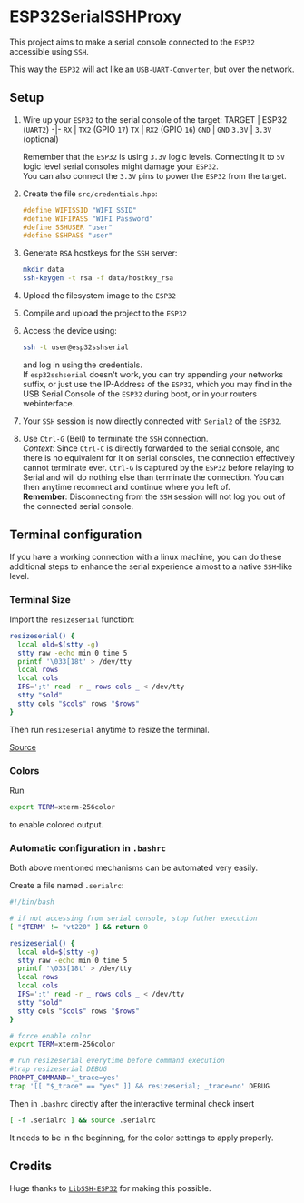# ESP32SerialSSHProxy

This project aims to make a serial console
connected to the `ESP32` accessible using `SSH`.

This way the `ESP32` will act like an `USB-UART-Converter`,
but over the network.

## Setup

1. Wire up your `ESP32` to the serial console of the target:
    TARGET | ESP32 (`UART2`)
    -|-
    `RX` | `TX2` (GPIO `17`)
    `TX` | `RX2` (GPIO `16`)
    `GND` | `GND`
    `3.3V` | `3.3V` (optional)

    Remember that the `ESP32` is using `3.3V` logic levels.
    Connecting it to `5V` logic level serial consoles
    might damage your `ESP32`. \
    You can also connect the `3.3V` pins
    to power the `ESP32` from the target.

1. Create the file `src/credentials.hpp`:
    ```cpp
    #define WIFISSID "WIFI SSID"
    #define WIFIPASS "WIFI Password"
    #define SSHUSER "user"
    #define SSHPASS "user"
    ```

1. Generate `RSA` hostkeys for the `SSH` server:
    ```sh
    mkdir data
    ssh-keygen -t rsa -f data/hostkey_rsa
    ```

1. Upload the filesystem image to the `ESP32`

1. Compile and upload the project to the `ESP32`

1. Access the device using:
    ```sh
    ssh -t user@esp32sshserial
    ```
    and log in using the credentials. \
    If `esp32sshserial` doesn't work,
    you can try appending your networks suffix,
    or just use the IP-Address of the `ESP32`,
    which you may find
    in the USB Serial Console of the `ESP32` during boot,
    or in your routers webinterface.

1. Your `SSH` session is now directly connected
    with `Serial2` of the `ESP32`.

1. Use `Ctrl-G` (Bell) to terminate the `SSH` connection. \
    *Context*: Since `Ctrl-C` is directly forwarded
    to the serial console,
    and there is no equivalent for it on serial consoles,
    the connection effectively cannot terminate ever.
    `Ctrl-G` is captured by the `ESP32` before relaying to Serial
    and will do nothing else than terminate the connection.
    You can then anytime reconnect and continue where you left of. \
    **Remember**: Disconnecting from the `SSH` session will not log
    you out of the connected serial console.

## Terminal configuration

If you have a working connection with a linux machine,
you can do these additional steps
to enhance the serial experience
almost to a native `SSH`-like level.

### Terminal Size

Import the `resizeserial` function:
```bash
resizeserial() {
  local old=$(stty -g)
  stty raw -echo min 0 time 5
  printf '\033[18t' > /dev/tty
  local rows
  local cols
  IFS=';t' read -r _ rows cols _ < /dev/tty
  stty "$old"
  stty cols "$cols" rows "$rows"
}
```

Then run `resizeserial` anytime to resize the terminal.

[Source](https://unix.stackexchange.com/a/283206)

### Colors

Run
```bash
export TERM=xterm-256color
```
to enable colored output.

### Automatic configuration in `.bashrc`

Both above mentioned mechanisms can be automated very easily.

Create a file named `.serialrc`:
```bash
#!/bin/bash

# if not accessing from serial console, stop futher execution
[ "$TERM" != "vt220" ] && return 0

resizeserial() {
  local old=$(stty -g)
  stty raw -echo min 0 time 5
  printf '\033[18t' > /dev/tty
  local rows
  local cols
  IFS=';t' read -r _ rows cols _ < /dev/tty
  stty "$old"
  stty cols "$cols" rows "$rows"
}

# force enable color
export TERM=xterm-256color

# run resizeserial everytime before command execution
#trap resizeserial DEBUG
PROMPT_COMMAND='_trace=yes'
trap '[[ "$_trace" == "yes" ]] && resizeserial; _trace=no' DEBUG
```

Then in `.bashrc` directly after the interactive terminal check insert
```bash
[ -f .serialrc ] && source .serialrc
```
It needs to be in the beginning, for the color settings to apply properly.

## Credits

Huge thanks to
[`LibSSH-ESP32`](https://github.com/ewpa/LibSSH-ESP32)
for making this possible.
